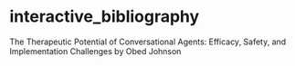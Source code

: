 # interactive_bibliography
 The Therapeutic Potential of Conversational Agents: Efficacy, Safety, and Implementation Challenges by Obed Johnson
